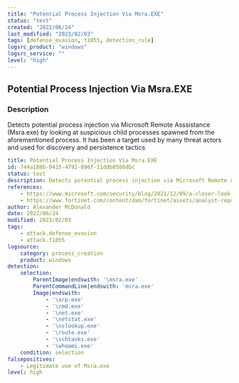 ```yaml
---
title: "Potential Process Injection Via Msra.EXE"
status: "test"
created: "2022/06/24"
last_modified: "2023/02/03"
tags: [defense_evasion, t1055, detection_rule]
logsrc_product: "windows"
logsrc_service: ""
level: "high"
---
```


## Potential Process Injection Via Msra.EXE

### Description

Detects potential process injection via Microsoft Remote Asssistance (Msra.exe) by looking at suspicious child processes spawned from the aforementioned process. It has been a target used by many threat actors and used for discovery and persistence tactics

```yml
title: Potential Process Injection Via Msra.EXE
id: 744a188b-0415-4792-896f-11ddb0588dbc
status: test
description: Detects potential process injection via Microsoft Remote Asssistance (Msra.exe) by looking at suspicious child processes spawned from the aforementioned process. It has been a target used by many threat actors and used for discovery and persistence tactics
references:
    - https://www.microsoft.com/security/blog/2021/12/09/a-closer-look-at-qakbots-latest-building-blocks-and-how-to-knock-them-down/
    - https://www.fortinet.com/content/dam/fortinet/assets/analyst-reports/ar-qakbot.pdf
author: Alexander McDonald
date: 2022/06/24
modified: 2023/02/03
tags:
    - attack.defense_evasion
    - attack.t1055
logsource:
    category: process_creation
    product: windows
detection:
    selection:
        ParentImage|endswith: '\msra.exe'
        ParentCommandLine|endswith: 'msra.exe'
        Image|endswith:
            - '\arp.exe'
            - '\cmd.exe'
            - '\net.exe'
            - '\netstat.exe'
            - '\nslookup.exe'
            - '\route.exe'
            - '\schtasks.exe'
            - '\whoami.exe'
    condition: selection
falsepositives:
    - Legitimate use of Msra.exe
level: high

```
